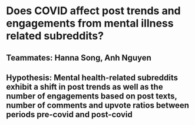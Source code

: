 # Does COVID affect post trends and engagements from mental illness related subreddits?

## Teammates: Hanna Song, Anh Nguyen

## Hypothesis: Mental health-related subreddits exhibit a shift in post trends as well as the number of engagements based on post texts, number of comments and upvote ratios between periods pre-covid and post-covid
